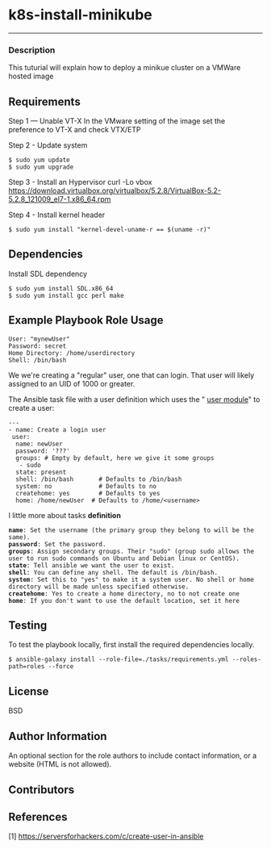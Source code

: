 

# k8s-install-minikube
------------

### Description
This tuturial will explain how to deploy a minikue cluster on a VMWare hosted image

Requirements
------------

Step 1 — Unable VT-X
In the VMware setting of the image set the preference to VT-X and check VTX/ETP

Step 2 - Update system

    $ sudo yum update
    $ sudo yum upgrade

Step 3 - Install an Hypervisor
curl -Lo vbox https://download.virtualbox.org/virtualbox/5.2.8/VirtualBox-5.2-5.2.8_121009_el7-1.x86_64.rpm

Step 4 - Install kernel header 

    $ sudo yum install "kernel-devel-uname-r == $(uname -r)"

Dependencies
------------

Install SDL dependency

    $ sudo yum install SDL.x86_64
    $ sudo yum install gcc perl make

Example Playbook Role Usage
----------------

    User: "mynewUser"
    Password: secret
    Home Directory: /home/userdirectory
    Shell: /bin/bash

We we're creating a "regular" user, one that can login. That user will likely assigned to an UID of 1000 or greater.

The Ansible task file with a user definition which uses the "
[user module](http://docs.ansible.com/ansible/latest/modules/user_module.html)" to create a user:

    
    ---
    - name: Create a login user
     user:
      name: newUser
      password: '???'
      groups: # Empty by default, here we give it some groups
       - sudo
      state: present
      shell: /bin/bash       # Defaults to /bin/bash
      system: no             # Defaults to no
      createhome: yes        # Defaults to yes
      home: /home/newUser  # Defaults to /home/<username>


I little more about tasks **definition**
<pre><code><b>name</b>: Set the username (the primary group they belong to will be the same).
<b>password</b>: Set the password.
<b>groups</b>: Assign secondary groups. Their "sudo" (group sudo allows the user to run sudo commands on Ubuntu and Debian linux or CentOS).
<b>state</b>: Tell ansible we want the user to exist.
<b>shell</b>: You can define any shell. The default is /bin/bash.
<b>system</b>: Set this to "yes" to make it a system user. No shell or home directory will be made unless specified otherwise.
<b>createhome</b>: Yes to create a home directory, no to not create one
<b>home</b>: If you don't want to use the default location, set it here
</pre></code>

Testing
----------------
To test the playbook locally, first install the required dependencies locally.

    $ ansible-galaxy install --role-file=./tasks/requirements.yml --roles-path=roles --force


License
-------

BSD

Author Information
------------------

An optional section for the role authors to include contact information, or a website (HTML is not allowed).

Contributors
------------


References
-----------
[1] https://serversforhackers.com/c/create-user-in-ansible
